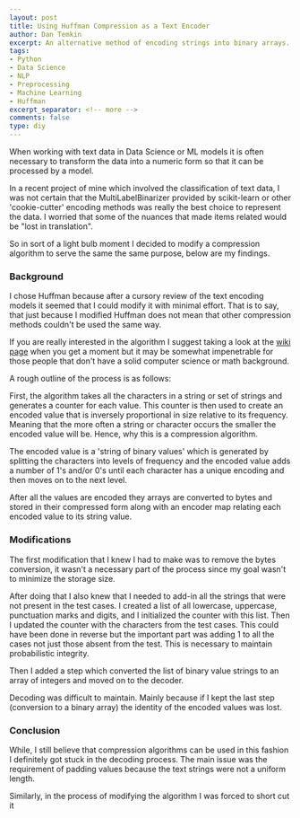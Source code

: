 ```yaml
---
layout: post
title: Using Huffman Compression as a Text Encoder
author: Dan Temkin
excerpt: An alternative method of encoding strings into binary arrays.
tags:
- Python
- Data Science
- NLP
- Preprocessing
- Machine Learning
- Huffman
excerpt_separator: <!-- more -->
comments: false
type: diy
---
```


<!-- more -->
When working with text data in Data Science or ML models it is often necessary to transform the data into a numeric form so that it can be processed by a model.

In a recent project of mine which involved the classification of text data, I was not certain that the MultiLabelBinarizer provided by scikit-learn or other 'cookie-cutter' encoding methods was really the best choice to represent the data. I worried that some of the nuances that made items related would be "lost in translation".

So in sort of a light bulb moment I decided to modify a compression algorithm to serve the same the same purpose, below are my findings.


### Background

I chose Huffman because after a cursory review of the text encoding models it seemed that I could modify it with minimal effort. That is to say, that just because I modified Huffman does not mean that other compression methods couldn't be used the same way.

If you are really interested in the algorithm I suggest taking a look at the [wiki page]() when you get a moment but it may be somewhat
impenetrable for those people that don't have a solid computer science or math background.

A rough outline of the process is as follows:

First, the algorithm takes all the characters in a string or set of strings and generates a counter for each value.
This counter is then used to create an encoded value that is inversely proportional in size relative to its frequency.
Meaning that the more often a string or character occurs the smaller the encoded value will be.
Hence, why this is a compression algorithm.

The encoded value is a 'string of binary values' which is generated by splitting the characters into levels of frequency
and the encoded value adds a number of 1's and/or 0's until each character has a unique encoding and then moves on to the next level.

After all the values are encoded they arrays are converted to bytes and stored in their compressed form along with an encoder map relating each encoded value to its string value.


### Modifications

The first modification that I knew I had to make was to remove the bytes conversion, it wasn't a necessary part of the process since
my goal wasn't to minimize the storage size.

After doing that I also knew that I needed to add-in all the strings that were not present in the test cases. I created a list of all
lowercase, uppercase, punctuation marks and digits, and I initialized the counter with this list. Then I updated the counter with the
characters from the test cases. This could have been done in reverse but the important part was adding 1 to all the cases not just those absent from the test. This is necessary to maintain probabilistic integrity.

Then I added a step which converted the list of binary value strings to an array of integers and moved on to the decoder.

Decoding was difficult to maintain. Mainly because if I kept the last step \(conversion to a binary array\)
the identity of the encoded values was lost.

### Conclusion

While, I still believe that compression algorithms can be used in this fashion I definitely got stuck in the decoding process.
The main issue was the requirement of padding values because the text strings were not a uniform length.

Similarly, in the process of modifying the algorithm I was forced to short cut it
